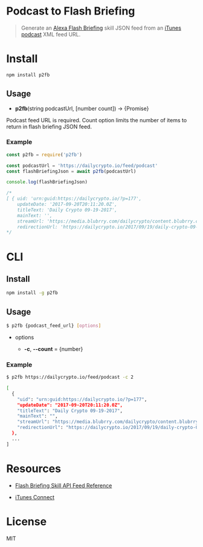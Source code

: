 # Podcast to Flash Briefing

> Generate an [Alexa Flash Briefing](https://developer.amazon.com/public/solutions/alexa/alexa-skills-kit/docs/flash-briefing-skill-api-feed-reference) skill JSON feed from an [iTunes podcast](http://itunespartner.apple.com/en/podcasts/overview) XML feed URL.

# Install

```bash
npm install p2fb
```

## Usage

- **p2fb**(string podcastUrl, [number count]) -> {Promise}

Podcast feed URL is required. Count option limits the number of items to return in flash briefing JSON feed.


### Example

```javascript
const p2fb = require('p2fb')

const podcastUrl = 'https://dailycrypto.io/feed/podcast'
const flashBriefingJson = await p2fb(podcastUrl)

console.log(flashBriefingJson)

/*
[ { uid: 'urn:guid:https://dailycrypto.io/?p=177',
    updateDate: '2017-09-20T20:11:20.0Z',
    titleText: 'Daily Crypto 09-19-2017',
    mainText: '',
    streamUrl: 'https://media.blubrry.com/dailycrypto/content.blubrry.com/dailycrypto/Daily_Crypto_09-19-2017.mp3',
    redirectionUrl: 'https://dailycrypto.io/2017/09/19/daily-crypto-09-19-2017/' }, ... ]
*/
```

# CLI

## Install

```bash
npm install -g p2fb
```

## Usage

```bash
$ p2fb {podcast_feed_url} [options]
```

- options

  - **-c**, **--count** = {number}

### Example

```bash
$ p2fb https://dailycrypto.io/feed/podcast -c 2

[
  {
    "uid": "urn:guid:https://dailycrypto.io/?p=177",
    "updateDate": "2017-09-20T20:11:20.0Z",
    "titleText": "Daily Crypto 09-19-2017",
    "mainText": "",
    "streamUrl": "https://media.blubrry.com/dailycrypto/content.blubrry.com/dailycrypto/Daily_Crypto_09-19-2017.mp3",
    "redirectionUrl": "https://dailycrypto.io/2017/09/19/daily-crypto-09-19-2017/"
  },
  ...
]
```

# Resources

- [Flash Briefing Skill API Feed Reference](https://developer.amazon.com/public/solutions/alexa/alexa-skills-kit/docs/flash-briefing-skill-api-feed-reference)

- [iTunes Connect](http://itunespartner.apple.com/en/podcasts/overview)

# License

MIT
